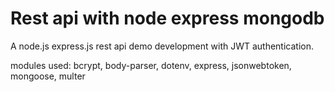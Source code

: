 # Rest api with node express mongodb
A node.js express.js rest api demo development with JWT authentication.

modules used: bcrypt, body-parser, dotenv, express, jsonwebtoken, mongoose, multer
